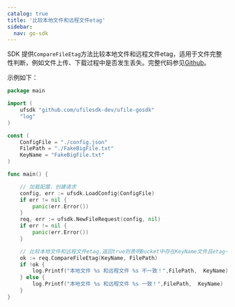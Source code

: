 ```yaml
---
catalog: true  
title: '比较本地文件和远程文件etag'
sidebar:
  nav: go-sdk
---
```

SDK 提供`CompareFileEtag`方法比较本地文件和远程文件etag，适用于文件完整性判断，例如文件上传、下载过程中是否发生丢失。完整代码参见[Github](https://github.com/ufilesdk-dev/ufile-gosdk/blob/master/file.go)。

示例如下：

<div class="copyable" markdown="1">

```go
package main

import (
	ufsdk "github.com/ufilesdk-dev/ufile-gosdk"
	"log"
)

const (
	ConfigFile = "./config.json"
	FilePath = "./FakeBigFile.txt"
	KeyName = "FakeBigFile.txt"
)

func main() {

	// 加载配置，创建请求
	config, err := ufsdk.LoadConfig(ConfigFile)
	if err != nil {
		panic(err.Error())
	}
	req, err := ufsdk.NewFileRequest(config, nil)
	if err != nil {
		panic(err.Error())
	}

	// 比较本地文件和远程文件etag,返回true则表明Bucket中存在KeyName文件且etag一致，返回false则表示Bucket不存在KeyName文件或KeyName文件存在但etag不一致
	ok := req.CompareFileEtag(KeyName, FilePath)
	if !ok {
		log.Printf("本地文件 %s 和远程文件 %s 不一致！",FilePath,  KeyName)
	} else {
		log.Printf("本地文件 %s 和远程文件 %s 一致！",FilePath,  KeyName)
	}
}

```
</div>
